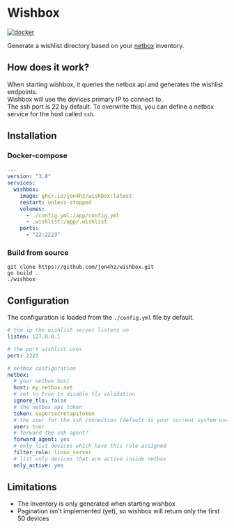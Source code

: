 # Wishbox
[![docker](https://github.com/jon4hz/wishbox/actions/workflows/docker.yml/badge.svg)](https://github.com/jon4hz/wishbox/actions/workflows/docker.yml)  

Generate a wishlist directory based on your [netbox](https://github.com/netbox-community/netbox) inventory.

## How does it work?
When starting wishbox, it queries the netbox api and generates the wishlist endpoints.  
Wishbox will use the devices primary IP to connect to.  
The ssh port is 22 by default. To overwrite this, you can define a netbox service for the host called `ssh`.

## Installation
### Docker-compose
```yaml
---
version: "3.8"
services:
  wishbox:
    image: ghcr.io/jon4hz/wishbox:latest
    restart: unless-stopped
    volumes:
      - ./config.yml:/app/config.yml
      - .wishlist:/app/.wishlist
    ports:
      - "22:2223"
```
### Build from source
```
git clone https://github.com/jon4hz/wishbox.git
go build .
./wishbox
```

## Configuration
The configuration is loaded from the `./config.yml` file by default.

```yaml
# the ip the wishlist server listens on
listen: 127.0.0.1

# the port wishlist uses
port: 2223

# netbox configuration
netbox:
  # your netbox host
  host: my.netbox.net
  # set to true to disable tls validation
  ignore_tls: false
  # the netbox api token
  token: supersecretapitoken
  # the user for the ssh connection (default is your current system user)
  user: toor
  # forward the ssh agent?
  forward_agent: yes
  # only list devices which have this role assigned
  filter_role: linux_server
  # list only devices that are active inside netbox
  only_active: yes
```

## Limitations
- The inventory is only generated when starting wishbox
- Pagination isn't implemented (yet), so wishbox will return only the first 50 devices